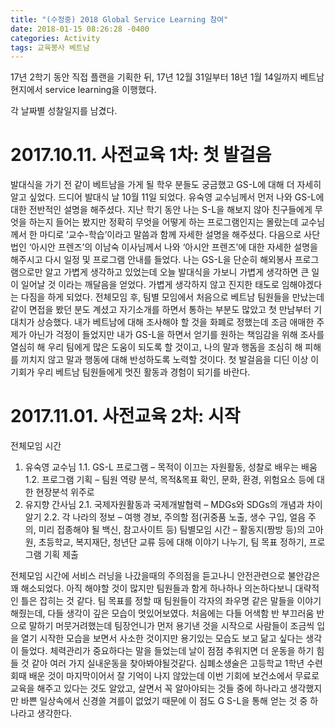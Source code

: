 ```yaml
---
title: "(수정중) 2018 Global Service Learning 참여"
date: 2018-01-15 08:26:28 -0400
categories: Activity
tags: 교육봉사 베트남
---
```


17년 2학기 동안 직접 플랜을 기획한 뒤, 17년 12월 31일부터 18년 1월 14일까지 베트남 현지에서 service learning을 이행했다.

각 날짜별 성찰일지를 남겼다.


# 2017.10.11. 사전교육 1차: 첫 발걸음

 발대식을 가기 전 같이 베트남을 가게 될 학우 분들도 궁금했고 GS-L에 대해 더 자세히  알고 싶었다. 드디어 발대식 날 10월 11일 되었다. 유숙영 교수님께서 먼저 나와 GS-L에 대한 전반적인 설명을 해주셨다. 지난 학기 동안 나는 S-L을 해보지 않아 친구들에게 무엇을 하는지 들어는 봤지만 정확히 무엇을 어떻게 하는 프로그램인지는 몰랐는데 교수님께서 한 마디로 ‘교수-학습’이라고 말씀과 함께 자세한 설명을 해주셨다. 다음으로 사단법인 ‘아시안 프렌즈’의 이남숙 이사님께서 나와 ‘아시안 프렌즈’에 대한 자세한 설명을 해주시고 다시 일정 및 프로그램 안내를 들었다.
 나는 GS-L을 단순히 해외봉사 프로그램으로만 알고 가볍게 생각하고 있었는데 오늘 발대식을 가보니 가볍게 생각하면 큰 일이 일어날 것 이라는 깨달음을 얻었다. 가볍게 생각하지 않고 진지한 태도로 임해야겠다는 다짐을 하게 되었다.
 전체모임 후, 팀별 모임에서 처음으로 베트남 팀원들을 만났는데 같이 면접을 봤던 분도 계셨고 자기소개를 하면서 통하는 부분도 많았고 첫 만남부터 기대치가 상승했다. 내가 베트남에 대해 조사해야 할 것을 화폐로 정했는데 조금 애매한 주제가 아닌가 걱정이 들었지만 내가 GS-L을 하면서 얻기를 원하는 책임감을 위해 조사를 열심히 해 우리 팀에게 많은 도움이 되도록 할 것이고, 나의 말과 행돔을 조심히 해 피해를 끼치지 않고 말과 행동에 대해 반성하도록 노력할 것이다. 첫 발걸음을 디딘 이상 이 기회가 우리 베트남 팀원들에게 멋진 활동과 경험이 되기를 바란다.

# 2017.11.01. 사전교육 2차: 시작

전체모임 시간
1. 유숙영 교수님 
1.1. GS-L 프로그램 – 목적이 이끄는 자원활동, 성찰로 배우는 배움
1.2. 프로그램 기획 – 팀원 역량 분석, 목적&목표 확인, 문화, 환경, 위험요소 등에 대한 현장분석 위주로
2. 유지향 간사님
2.1. 국제자원활동과 국제개발협력 – MDGs와 SDGs의 개념과 차이 알기
2.2. 각 나라의 정보 – 여행 경보, 주의할 점(귀중품 노출, 생수 구입, 얼음 주의, 미리 접종해야 될 백신, 참고사이트 등) 
팀별모임 시간 – 활동지(짱방 등)의 고아원, 초등학교, 복지재단, 청년단 교류 등에 대해 이야기 나누기, 팀 목표 정하기, 프로그램 기획 제출 

전체모임 시간에 서비스 러닝을 나갔을때의 주의점을 듣고나니 안전관련으로 불안감은 꽤 해소되었다. 아직 해야할 것이 많지만 팀원들과 함게 하나하나 의논하다보니 대략적인 틀은 잡히는 것 같다.
팀 목표를 정할 때 팀원들이 각자의 좌우명 같은 말들을 이야기해줬는데, 다들 생각이 깊은 모습이 멋있어보였다. 처음에는 다들 어색함 반 부끄러움 반으로 말하기 머뭇거려했는데 팀장언니가 먼저 용기낸 것을 시작으로 사람들이 조금씩 입을 열기 시작한 모습을 보면서 사소한 것이지만 용기있는 모습도 보고 닮고 싶다는 생각이 들었다.
체력관리가 중요하다는 말을 들었는데 날이 점점 추워지면 더 운동을 하기 힘들 것 같아 여러 가지 실내운동을 찾아봐야될것같다. 심폐소생술은 고등학교 1학년 수련회때 배운 것이 마지막이어서 잘 기억이 나지 않았는데 이번 기회에 보건소에서 무료로 교육을 해주고 있다는 것도 알았고, 살면서 꼭 알아야되는 것들 중에 하나라고 생각했지만 바쁜 일상속에서 신경쓸 겨를이 없었기 때문에 이 점도 G S-L을 통해 얻는 것 중 하나라고 생각한다.

